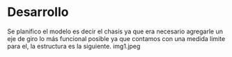 <h1>Desarrollo</h1>
Se planifico el modelo  es decir el chasis ya que era necesario agregarle un eje de giro  lo más funcional posible ya que contamos con una medida limite para el, la estructura es la siguiente.
<img ="Read/C:\Users\agabr\Desktop\Read\img1.jpeg">img1.jpeg</img>
